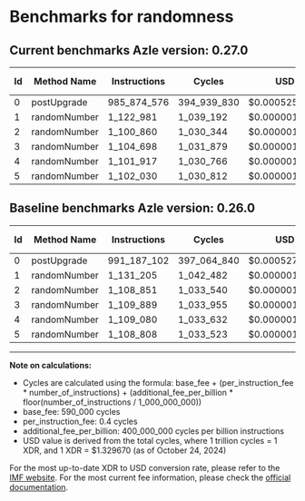 # Benchmarks for randomness

## Current benchmarks Azle version: 0.27.0

| Id  | Method Name  | Instructions | Cycles      | USD           | USD/Million Calls | Change                                |
| --- | ------------ | ------------ | ----------- | ------------- | ----------------- | ------------------------------------- |
| 0   | postUpgrade  | 985_874_576  | 394_939_830 | $0.0005251396 | $525.13           | <font color="green">-5_312_526</font> |
| 1   | randomNumber | 1_122_981    | 1_039_192   | $0.0000013818 | $1.38             | <font color="green">-8_224</font>     |
| 2   | randomNumber | 1_100_860    | 1_030_344   | $0.0000013700 | $1.37             | <font color="green">-7_991</font>     |
| 3   | randomNumber | 1_104_698    | 1_031_879   | $0.0000013721 | $1.37             | <font color="green">-5_191</font>     |
| 4   | randomNumber | 1_101_917    | 1_030_766   | $0.0000013706 | $1.37             | <font color="green">-7_163</font>     |
| 5   | randomNumber | 1_102_030    | 1_030_812   | $0.0000013706 | $1.37             | <font color="green">-6_778</font>     |

## Baseline benchmarks Azle version: 0.26.0

| Id  | Method Name  | Instructions | Cycles      | USD           | USD/Million Calls |
| --- | ------------ | ------------ | ----------- | ------------- | ----------------- |
| 0   | postUpgrade  | 991_187_102  | 397_064_840 | $0.0005279652 | $527.96           |
| 1   | randomNumber | 1_131_205    | 1_042_482   | $0.0000013862 | $1.38             |
| 2   | randomNumber | 1_108_851    | 1_033_540   | $0.0000013743 | $1.37             |
| 3   | randomNumber | 1_109_889    | 1_033_955   | $0.0000013748 | $1.37             |
| 4   | randomNumber | 1_109_080    | 1_033_632   | $0.0000013744 | $1.37             |
| 5   | randomNumber | 1_108_808    | 1_033_523   | $0.0000013742 | $1.37             |

---

**Note on calculations:**

- Cycles are calculated using the formula: base_fee + (per_instruction_fee \* number_of_instructions) + (additional_fee_per_billion \* floor(number_of_instructions / 1_000_000_000))
- base_fee: 590_000 cycles
- per_instruction_fee: 0.4 cycles
- additional_fee_per_billion: 400_000_000 cycles per billion instructions
- USD value is derived from the total cycles, where 1 trillion cycles = 1 XDR, and 1 XDR = $1.329670 (as of October 24, 2024)

For the most up-to-date XDR to USD conversion rate, please refer to the [IMF website](https://www.imf.org/external/np/fin/data/rms_sdrv.aspx).
For the most current fee information, please check the [official documentation](https://internetcomputer.org/docs/current/developer-docs/gas-cost#execution).

